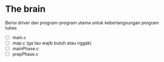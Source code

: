 # The brain

Berisi driver dan program-program utama untuk keberlangsungan program tubes

- [ ] main.c
- [ ] map.c (ga tau wajib butuh atau nggak)
- [ ] mainPhase.c
- [ ] prepPhase.c
